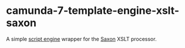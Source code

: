# camunda-7-template-engine-xslt-saxon

A simple [script engine](http://docs.oracle.com/javase/7/docs/api/javax/script/ScriptEngine.html)
wrapper for the [Saxon](http://saxon.sourceforge.net/) XSLT processor.

